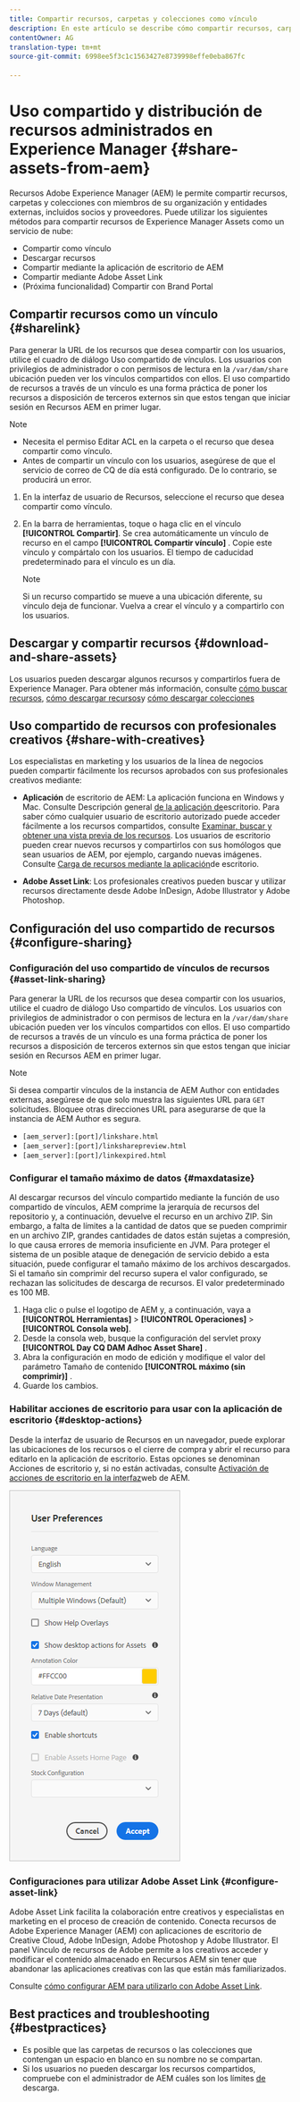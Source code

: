 ```yaml
---
title: Compartir recursos, carpetas y colecciones como vínculo
description: En este artículo se describe cómo compartir recursos, carpetas y colecciones dentro de Experience Manager Assets como un hipervínculo.
contentOwner: AG
translation-type: tm+mt
source-git-commit: 6998ee5f3c1c1563427e8739998effe0eba867fc

---
```



# Uso compartido y distribución de recursos administrados en Experience Manager {#share-assets-from-aem}

Recursos Adobe Experience Manager (AEM) le permite compartir recursos, carpetas y colecciones con miembros de su organización y entidades externas, incluidos socios y proveedores. Puede utilizar los siguientes métodos para compartir recursos de Experience Manager Assets como un servicio de nube:

* Compartir como vínculo
* Descargar recursos
* Compartir mediante la aplicación de escritorio de AEM
* Compartir mediante Adobe Asset Link
* (Próxima funcionalidad) Compartir con Brand Portal

## Compartir recursos como un vínculo {#sharelink}

Para generar la URL de los recursos que desea compartir con los usuarios, utilice el cuadro de diálogo Uso compartido de vínculos. Los usuarios con privilegios de administrador o con permisos de lectura en la `/var/dam/share` ubicación pueden ver los vínculos compartidos con ellos. El uso compartido de recursos a través de un vínculo es una forma práctica de poner los recursos a disposición de terceros externos sin que estos tengan que iniciar sesión en Recursos AEM en primer lugar.

>[!NOTE]
>
>* Necesita el permiso Editar ACL en la carpeta o el recurso que desea compartir como vínculo.
>* Antes de compartir un vínculo con los usuarios, asegúrese de que el servicio de correo de CQ de día está configurado. De lo contrario, se producirá un error.


1. En la interfaz de usuario de Recursos, seleccione el recurso que desea compartir como vínculo.
1. En la barra de herramientas, toque o haga clic en el vínculo **[!UICONTROL Compartir]**. Se crea automáticamente un vínculo de recurso en el campo **[!UICONTROL Compartir vínculo]** . Copie este vínculo y compártalo con los usuarios. El tiempo de caducidad predeterminado para el vínculo es un día.

   >[!NOTE]
   >
   >Si un recurso compartido se mueve a una ubicación diferente, su vínculo deja de funcionar. Vuelva a crear el vínculo y a compartirlo con los usuarios.

<!--
## Share assets as a link {#sharelink}

To generate the URL for assets you want to share with users, use the Link Sharing dialog. Users with administrator privileges or with read permissions at `/var/dam/share` location are able to view the links shared with them. Sharing assets through a link is a convenient way of making resources available to external parties without them having to first log in to AEM Assets.

>[!NOTE]
>
>* You need Edit ACL permission on the folder or the asset that you want to share as a link.
>* Before you share a link with users, ensure that Day CQ Mail Service is configured. Otherwise, an error occurs.

1. In the Assets user interface, select the asset to share as a link.
1. From the toolbar, click/tap the **[!UICONTROL Share Link]**.

   An asset link is auto-created in the **[!UICONTROL Share Link]** field. Copy this link and share it with the users. The default expiration time for the link is one day.

   Alternatively, proceed to perform steps 3-7 of this procedure to add email recipients, configure the expiration time for the link, and send it from the dialog.

   >[!NOTE]
   >
   >If a shared asset is moved to a different location, its link stops working. Re-create the link and re-share with the users.

1. From the web console, open the **[!UICONTROL Day CQ Link Externalizer]** configuration and modify the following properties in the **[!UICONTROL Domains]** field with the values mentioned against each:

    * local
    * author
    * publish

   For the local and author properties, provide the URL for the local and author instance respectively. Both local and author properties have the same value if you run a single AEM author instance. For publish, provide the URL for the publish instance.

1. In the email address box of the **[!UICONTROL Link Sharing]** dialog, type the email ID of the user you want to share the link with. You can also share the link with multiple users.

   If the user is a member of your organization, select the user's email ID from the suggested email IDs that appear in the list below the typing area. For an external user, type the complete email ID and then select it from the list.

   To enable emails to be sent out to users, configure the SMTP server details in [Day CQ Mail Service](/help/assets/configure-asset-sharing.md#configmailservice).

   >[!NOTE]
   >
   >If you enter an email ID of a user that is not a member of your organization, the words "External User" are prefixed with the email ID of the user.

1. In the **[!UICONTROL Subject]** box, enter a subject for the asset you want to share.
1. In the **[!UICONTROL Message]** box, enter an optional message.
1. In the **[!UICONTROL Expiration]** field, specify an expiration date and time for the link using the date picker. By default, the expiration date is set for a week from the date you share the link.
1. To let users download the original image along with the renditions, select **[!UICONTROL Allow download of original file]**.

   >[!NOTE]
   >
   >By default, users can only download the renditions of the asset that you share as a link.

1. Click **[!UICONTROL Share]**. A message confirms that the link is shared with the users through an email.
1. To view the shared asset, click/tap the link in the email that is sent to the user. The shared asset is displayed in the **[!UICONTROL Adobe Marketing Cloud]** page.

   To toggle to the list view, click/tap the layout icon in the toolbar.

1. To generate a preview of the asset, click/tap the shared asset. To close the preview and return to the **[!UICONTROL Marketing Cloud]** page, click/tap **[!UICONTROL Back]** in the toolbar. If you have shared a folder, click/tap **[!UICONTROL Parent Folder]** to return to the parent folder.

   >[!NOTE]
   >
   >AEM supports generating the preview of assets of these MIME types: JPG, PNG, GIF, BMP, INDD, PDF, and PPT. You can only download the assets of the other MIME types.

1. To download the shared asset, click/tap **[!UICONTROL Select]** from the toolbar, click/tap the asset, and then click/tap **[!UICONTROL Download]** from the toolbar.
1. To view the assets you shared as links, go to the Assets user interface and click/tap the GlobalNav icon. Choose **[!UICONTROL Navigation]** from the list to display the Navigation pane.
1. From the Navigation pane, choose **[!UICONTROL Shared Links]** to display a list of shared assets.
1. To un-share an asset, select it and tap/click **[!UICONTROL Unshare]** from the toolbar.

A message confirms that you unshared the asset. In addition, the entry for the asset is removed from the list.
-->

## Descargar y compartir recursos {#download-and-share-assets}

Los usuarios pueden descargar algunos recursos y compartirlos fuera de Experience Manager. Para obtener más información, consulte [cómo buscar recursos](/help/assets/search-assets.md), [cómo descargar recursos](/help/assets/download-assets-from-aem.md)y [cómo descargar colecciones](manage-collections.md#download-a-collection)

## Uso compartido de recursos con profesionales creativos {#share-with-creatives}

Los especialistas en marketing y los usuarios de la línea de negocios pueden compartir fácilmente los recursos aprobados con sus profesionales creativos mediante:

* **Aplicación** de escritorio de AEM: La aplicación funciona en Windows y Mac. Consulte Descripción general [de la aplicación de](https://docs.adobe.com/content/help/en/experience-manager-desktop-app/using/introduction.html)escritorio. Para saber cómo cualquier usuario de escritorio autorizado puede acceder fácilmente a los recursos compartidos, consulte [Examinar, buscar y obtener una vista previa de los recursos](https://docs.adobe.com/content/help/en/experience-manager-desktop-app/using/using.html#browse-search-preview-assets). Los usuarios de escritorio pueden crear nuevos recursos y compartirlos con sus homólogos que sean usuarios de AEM, por ejemplo, cargando nuevas imágenes. Consulte [Carga de recursos mediante la aplicación](https://docs.adobe.com/content/help/en/experience-manager-desktop-app/using/using.html#upload-and-add-new-assets-to-aem)de escritorio.

* **Adobe Asset Link**: Los profesionales creativos pueden buscar y utilizar recursos directamente desde Adobe InDesign, Adobe Illustrator y Adobe Photoshop.

## Configuración del uso compartido de recursos {#configure-sharing}

### Configuración del uso compartido de vínculos de recursos {#asset-link-sharing}

<!-- TBD: Web Console is not there so how to configure Day CQ email service? Or is it not required now? -->

Para generar la URL de los recursos que desea compartir con los usuarios, utilice el cuadro de diálogo Uso compartido de vínculos. Los usuarios con privilegios de administrador o con permisos de lectura en la `/var/dam/share` ubicación pueden ver los vínculos compartidos con ellos. El uso compartido de recursos a través de un vínculo es una forma práctica de poner los recursos a disposición de terceros externos sin que estos tengan que iniciar sesión en Recursos AEM en primer lugar.

>[!NOTE]
>
>Si desea compartir vínculos de la instancia de AEM Author con entidades externas, asegúrese de que solo muestra las siguientes URL para `GET` solicitudes. Bloquee otras direcciones URL para asegurarse de que la instancia de AEM Author es segura.
>* `[aem_server]:[port]/linkshare.html`
>* `[aem_server]:[port]/linksharepreview.html`
>* `[aem_server]:[port]/linkexpired.html`


<!--
## Configure Day CQ mail service {#configmailservice}

Before you can share assets as links, configure the email service.

1. Click or tap the AEM logo, and then navigate to **[!UICONTROL Tools]** &gt; **[!UICONTROL Operations]** &gt; **[!UICONTROL Web Console]**.
1. From the list of services, locate **[!UICONTROL Day CQ Mail Service]**.
1. Click the **[!UICONTROL Edit]** icon beside the service, and configure the following parameters for **Day CQ Mail Service]** with the details mentioned against their names:

    * SMTP server host name: email server host name
    * SMTP server port: email server port
    * SMTP user: email server user name
    * SMTP password: email server password

1. Click/tap **[!UICONTROL Save]**.
-->

### Configurar el tamaño máximo de datos {#maxdatasize}

Al descargar recursos del vínculo compartido mediante la función de uso compartido de vínculos, AEM comprime la jerarquía de recursos del repositorio y, a continuación, devuelve el recurso en un archivo ZIP. Sin embargo, a falta de límites a la cantidad de datos que se pueden comprimir en un archivo ZIP, grandes cantidades de datos están sujetas a compresión, lo que causa errores de memoria insuficiente en JVM. Para proteger el sistema de un posible ataque de denegación de servicio debido a esta situación, puede configurar el tamaño máximo de los archivos descargados. Si el tamaño sin comprimir del recurso supera el valor configurado, se rechazan las solicitudes de descarga de recursos. El valor predeterminado es 100 MB.

1. Haga clic o pulse el logotipo de AEM y, a continuación, vaya a **[!UICONTROL Herramientas]** > **[!UICONTROL Operaciones]** > **[!UICONTROL Consola web]**.
1. Desde la consola web, busque la configuración del servlet proxy **[!UICONTROL Day CQ DAM Adhoc Asset Share]** .
1. Abra la configuración en modo de edición y modifique el valor del parámetro Tamaño de contenido **[!UICONTROL máximo (sin comprimir)]** .
1. Guarde los cambios.

<!--
Add content or link about how to configure sharing via BP, DA, AAL, etc.
-->

### Habilitar acciones de escritorio para usar con la aplicación de escritorio {#desktop-actions}

Desde la interfaz de usuario de Recursos en un navegador, puede explorar las ubicaciones de los recursos o el cierre de compra y abrir el recurso para editarlo en la aplicación de escritorio. Estas opciones se denominan Acciones de escritorio y, si no están activadas, consulte [Activación de acciones de escritorio en la interfaz](https://docs.adobe.com/help/en/experience-manager-desktop-app/using/using.html#desktopactions-v2)web de AEM.

![Activar acciones de escritorio para usarlas como método abreviado al trabajar con una aplicación de escritorio](assets/enable_desktop_actions.png)

### Configuraciones para utilizar Adobe Asset Link {#configure-asset-link}

Adobe Asset Link facilita la colaboración entre creativos y especialistas en marketing en el proceso de creación de contenido. Conecta recursos de Adobe Experience Manager (AEM) con aplicaciones de escritorio de Creative Cloud, Adobe InDesign, Adobe Photoshop y Adobe Illustrator. El panel Vínculo de recursos de Adobe permite a los creativos acceder y modificar el contenido almacenado en Recursos AEM sin tener que abandonar las aplicaciones creativas con las que están más familiarizados.

Consulte [cómo configurar AEM para utilizarlo con Adobe Asset Link](https://helpx.adobe.com/enterprise/using/configure-aem-assets-for-asset-link.html).

## Best practices and troubleshooting {#bestpractices}

* Es posible que las carpetas de recursos o las colecciones que contengan un espacio en blanco en su nombre no se compartan.
* Si los usuarios no pueden descargar los recursos compartidos, compruebe con el administrador de AEM cuáles son los límites [de](#maxdatasize) descarga.

<!--
* If you cannot send email with links to shared assets or if the other users cannot receive your email, check with your AEM administrator if the [email service](/help/assets/configure-asset-sharing.md#configmailservice) is configured or not. 
* If you cannot share assets using link sharing functionality, ensure that you have the appropriate permissions. See [share assets](#sharelink).
-->

<!--
Add content or link about how to share using Brand Portal when it is available on Cloud Service.
-->
